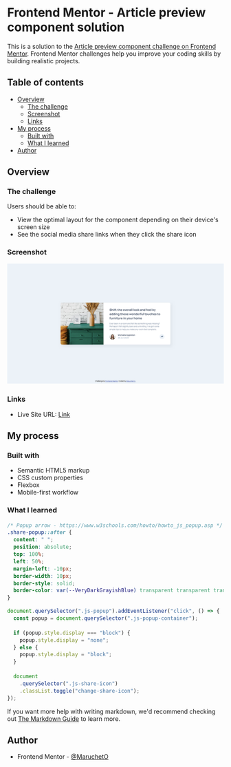 # Frontend Mentor - Article preview component solution

This is a solution to the [Article preview component challenge on Frontend Mentor](https://www.frontendmentor.io/challenges/article-preview-component-dYBN_pYFT). Frontend Mentor challenges help you improve your coding skills by building realistic projects.

## Table of contents

- [Overview](#overview)
  - [The challenge](#the-challenge)
  - [Screenshot](#screenshot)
  - [Links](#links)
- [My process](#my-process)
  - [Built with](#built-with)
  - [What I learned](#what-i-learned)
- [Author](#author)

## Overview

### The challenge

Users should be able to:

- View the optimal layout for the component depending on their device's screen size
- See the social media share links when they click the share icon

### Screenshot

![](./screenshot.jpg)

### Links

- Live Site URL: [Link](https://marucheto.github.io/Article-preview-component/)

## My process

### Built with

- Semantic HTML5 markup
- CSS custom properties
- Flexbox
- Mobile-first workflow

### What I learned

```css
/* Popup arrow - https://www.w3schools.com/howto/howto_js_popup.asp */
.share-popup::after {
  content: " ";
  position: absolute;
  top: 100%;
  left: 50%;
  margin-left: -10px;
  border-width: 10px;
  border-style: solid;
  border-color: var(--VeryDarkGrayishBlue) transparent transparent transparent;
}
```

```js
document.querySelector(".js-popup").addEventListener("click", () => {
  const popup = document.querySelector(".js-popup-container");

  if (popup.style.display === "block") {
    popup.style.display = "none";
  } else {
    popup.style.display = "block";
  }

  document
    .querySelector(".js-share-icon")
    .classList.toggle("change-share-icon");
});
```

If you want more help with writing markdown, we'd recommend checking out [The Markdown Guide](https://www.markdownguide.org/) to learn more.


## Author

- Frontend Mentor - [@MaruchetO](https://www.frontendmentor.io/profile/MaruchetO)
